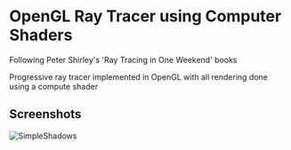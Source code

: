 OpenGL Ray Tracer using Computer Shaders
====================================================================================================

Following Peter Shirley's 'Ray Tracing in One Weekend' books

Progressive ray tracer implemented in OpenGL with all rendering done using a compute shader

Screenshots
-----------
![SimpleShadows](https://user-images.githubusercontent.com/12836864/235738654-d0dfe47c-ddcd-4ea2-844a-f8440c3be087.png)
